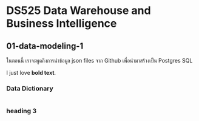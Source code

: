 # DS525 Data Warehouse and Business Intelligence

## 01-data-modeling-1
<p>ในตอนนี้ เราจะพูดถึงการนำข้อมูล json files จาก Github เพื่อนำมาสร้างเป็น Postgres SQL</p>

I just love <strong>bold text</strong>.

### Data Dictionary
<table>
  <thead></thead>
</table>

### heading 3
